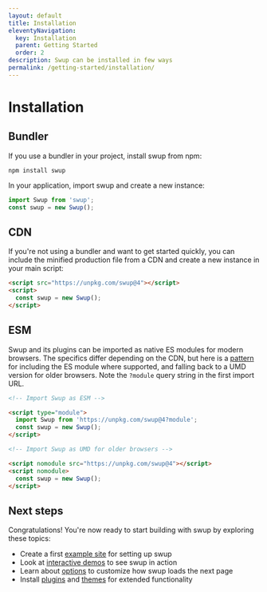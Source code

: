 ```yaml
---
layout: default
title: Installation
eleventyNavigation:
  key: Installation
  parent: Getting Started
  order: 2
description: Swup can be installed in few ways
permalink: /getting-started/installation/
---
```


# Installation

## Bundler

If you use a bundler in your project, install swup from npm:

```shell
npm install swup
```

In your application, import swup and create a new instance:

```javascript
import Swup from 'swup';
const swup = new Swup();
```

## CDN

If you're not using a bundler and want to get started quickly, you can include the minified
production file from a CDN and create a new instance in your main script:

```html
<script src="https://unpkg.com/swup@4"></script>
<script>
  const swup = new Swup();
</script>
```

## ESM

Swup and its plugins can be imported as native ES modules for modern browsers. The specifics differ
depending on the CDN, but here is a [pattern](https://web.dev/serve-modern-code-to-modern-browsers/)
for including the ES module where supported, and falling back to a UMD version for older browsers.
Note the `?module` query string in the first import URL.

```html
<!-- Import Swup as ESM -->

<script type="module">
  import Swup from 'https://unpkg.com/swup@4?module';
  const swup = new Swup();
</script>

<!-- Import Swup as UMD for older browsers -->

<script nomodule src="https://unpkg.com/swup@4"></script>
<script nomodule>
  const swup = new Swup();
</script>
```

## Next steps

Congratulations! You're now ready to start building with swup by exploring these topics:

- Create a first [example site](/getting-started/example/) for setting up swup
- Look at [interactive demos](/getting-started/demos/) to see swup in action
- Learn about [options](/options/) to customize how swup loads the next page
- Install [plugins](/plugins/) and [themes](/themes/) for extended functionality
